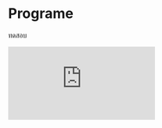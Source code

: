 # Programe
ทดสอบ

![test](https://www.facebook.com/photo.php?fbid=1623222807747162&set=a.210809858988471.52943.100001783745761&type=3&theater)